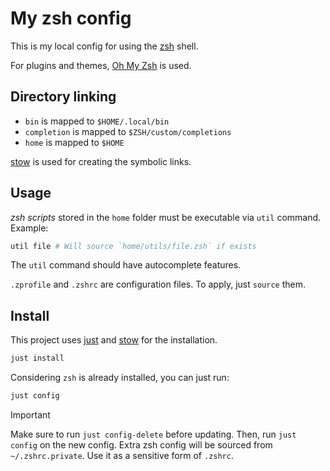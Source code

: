 # My zsh config

This is my local config for using the [zsh](https://www.zsh.org/) shell.

For plugins and themes, [Oh My Zsh](https://ohmyz.sh/) is used.

## Directory linking

- `bin` is mapped to `$HOME/.local/bin`
- `completion` is mapped to `$ZSH/custom/completions`
- `home` is mapped to `$HOME`

[stow](https://www.gnu.org/software/stow/) is used for creating the symbolic links.

## Usage

_zsh scripts_ stored in the `home` folder must be executable via `util` command. Example:

```bash
util file # Will source `home/utils/file.zsh` if exists
```

The `util` command should have autocomplete features.

`.zprofile` and `.zshrc` are configuration files. To apply, just `source` them.

## Install

This project uses [just](https://github.com/casey/just) and [stow](https://www.gnu.org/software/stow/) for the installation.

```bash
just install
```

Considering `zsh` is already installed, you can just run:

```bash
just config
```

> [!IMPORTANT]
> Make sure to run `just config-delete` before updating. Then, run `just config` on the new config.
> Extra zsh config will be sourced from `~/.zshrc.private`. Use it as a sensitive form of `.zshrc`.
